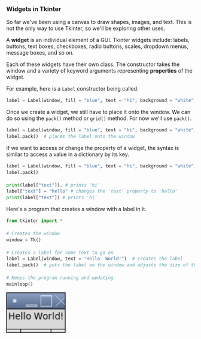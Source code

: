 ### Widgets in Tkinter

So far we've been using a canvas to draw shapes, images, and text. This is not the only way to use Tkinter, so we'll be exploring other uses.

A **widget** is an individual element of a GUI. Tkinter widgets include: labels, buttons, text boxes, checkboxes, radio buttons, scales, dropdown menus, message boxes, and so on.  

Each of these widgets have their own class. The constructor takes the window and a variety of keyword arguments representing **properties** of the widget.

For example, here is a `Label` constructor being called.

```python
label = Label(window, fill = "blue", text = "hi", background = "white")  # initializes a label
```

Once we create a widget, we still have to place it onto the window. We can do so using the `pack()` method or `grid()` method. For now we'll use `pack()`.

```python
label = Label(window, fill = "blue", text = "hi", background = "white")  # initializes a label
label.pack()  # places the label onto the window
```

If we want to access or change the property of a widget, the syntax is similar to access a value in a dictionary by its key.

```python
label = Label(window, fill = "blue", text = "hi", background = "white")
label.pack()

print(label["text"]). # prints 'hi'
label["text"] = "hello" # changes the 'text' property to 'hello'
print(label["text"]) # prints 'hi'
```

Here's a program that creates a window with a label in it.

```python
from tkinter import *

# Creates the window
window = Tk()

# Creates a label for some text to go on
label = Label(window, text = "Hello  World!")  # creates the label
label.pack()  # puts the label on the window and adjusts the size of the window accordingly

# Keeps the program running and updating
mainloop()
```

![](../Images/Tk_Widget.png)
